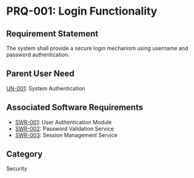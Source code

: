 # PRQ-001: Login Functionality

## Requirement Statement
The system shall provide a secure login mechanism using username and password authentication.

## Parent User Need
[UN-001](../user_needs/UN-001.md): System Authentication

## Associated Software Requirements
- [SWR-001](../software_requirements/SWR-001.md): User Authentication Module
- [SWR-002](../software_requirements/SWR-002.md): Password Validation Service
- [SWR-003](../software_requirements/SWR-003.md): Session Management Service

## Category
Security